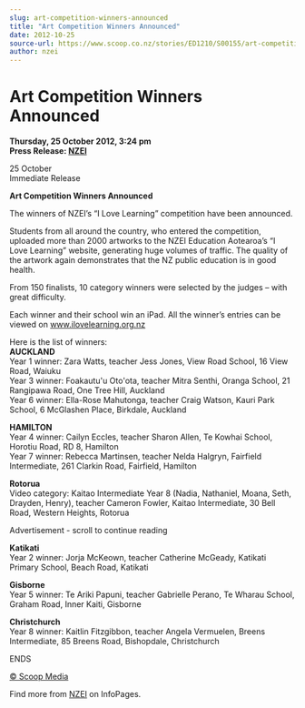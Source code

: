 ```yaml
---
slug: art-competition-winners-announced
title: "Art Competition Winners Announced"
date: 2012-10-25
source-url: https://www.scoop.co.nz/stories/ED1210/S00155/art-competition-winners-announced.htm
author: nzei
---
```

Art Competition Winners Announced
=================================

**Thursday, 25 October 2012, 3:24 pm**  
**Press Release: [NZEI](https://info.scoop.co.nz/NZEI)**

  
25 October  
Immediate Release

  
**Art Competition Winners Announced**

The winners of NZEI’s “I Love Learning” competition have been announced.

Students from all around the country, who entered the competition, uploaded more than 2000 artworks to the NZEI Education Aotearoa’s “I Love Learning” website, generating huge volumes of traffic. The quality of the artwork again demonstrates that the NZ public education is in good health.

From 150 finalists, 10 category winners were selected by the judges – with great difficulty.

Each winner and their school win an iPad. All the winner’s entries can be viewed on www.ilovelearning.org.nz

Here is the list of winners:  
**AUCKLAND**  
Year 1 winner: Zara Watts, teacher Jess Jones, View Road School, 16 View Road, Waiuku  
Year 3 winner: Foakautu'u Oto'ota, teacher Mitra Senthi, Oranga School, 21 Rangipawa Road, One Tree Hill, Auckland  
Year 6 winner: Ella-Rose Mahutonga, teacher Craig Watson, Kauri Park School, 6 McGlashen Place, Birkdale, Auckland

**HAMILTON**  
Year 4 winner: Cailyn Eccles, teacher Sharon Allen, Te Kowhai School, Horotiu Road, RD 8, Hamilton  
Year 7 winner: Rebecca Martinsen, teacher Nelda Halgryn, Fairfield Intermediate, 261 Clarkin Road, Fairfield, Hamilton

**Rotorua**  
Video category: Kaitao Intermediate Year 8 (Nadia, Nathaniel, Moana, Seth, Drayden, Henry), teacher Cameron Fowler, Kaitao Intermediate, 30 Bell Road, Western Heights, Rotorua

Advertisement - scroll to continue reading





**Katikati**  
Year 2 winner: Jorja McKeown, teacher Catherine McGeady, Katikati Primary School, Beach Road, Katikati

**Gisborne**  
Year 5 winner: Te Ariki Papuni, teacher Gabrielle Perano, Te Wharau School, Graham Road, Inner Kaiti, Gisborne

  
**Christchurch**  
Year 8 winner: Kaitlin Fitzgibbon, teacher Angela Vermuelen, Breens Intermediate, 85 Breens Road, Bishopdale, Christchurch

ENDS

[© Scoop Media](http://www.scoop.co.nz/about/terms.html)

Find more from [NZEI](https://info.scoop.co.nz/NZEI) on InfoPages.